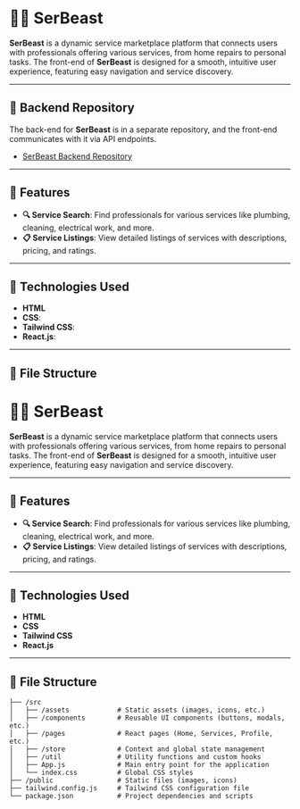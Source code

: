 # 🦸‍♂️ SerBeast

**SerBeast** is a dynamic service marketplace platform that connects users with professionals offering various services, from home repairs to personal tasks. The front-end of **SerBeast** is designed for a smooth, intuitive user experience, featuring easy navigation and service discovery.

---

## 🔗 Backend Repository

The back-end for **SerBeast** is in a separate repository, and the front-end communicates with it via API endpoints.

- [SerBeast Backend Repository](https://github.com/angelobracero/SerBeast_API)

---

## 🌟 Features

- **🔍 Service Search**: Find professionals for various services like plumbing, cleaning, electrical work, and more.
- **📋 Service Listings**: View detailed listings of services with descriptions, pricing, and ratings.

---

## 🚀 Technologies Used

- **HTML**
- **CSS**:
- **Tailwind CSS**:
- **React.js**:

---

## 📂 File Structure

# 🦸‍♂️ SerBeast

**SerBeast** is a dynamic service marketplace platform that connects users with professionals offering various services, from home repairs to personal tasks. The front-end of **SerBeast** is designed for a smooth, intuitive user experience, featuring easy navigation and service discovery.

---

## 🌟 Features

- **🔍 Service Search**: Find professionals for various services like plumbing, cleaning, electrical work, and more.
- **📋 Service Listings**: View detailed listings of services with descriptions, pricing, and ratings.

---

## 🚀 Technologies Used

- **HTML**
- **CSS**
- **Tailwind CSS**
- **React.js**

---

## 📂 File Structure

```plaintext
├── /src
│   ├── /assets            # Static assets (images, icons, etc.)
│   ├── /components        # Reusable UI components (buttons, modals, etc.)
│   ├── /pages             # React pages (Home, Services, Profile, etc.)
│   ├── /store             # Context and global state management
│   ├── /util              # Utility functions and custom hooks
│   ├── App.js             # Main entry point for the application
│   └── index.css          # Global CSS styles
├── /public                # Static files (images, icons)
├── tailwind.config.js     # Tailwind CSS configuration file
└── package.json           # Project dependencies and scripts

```
